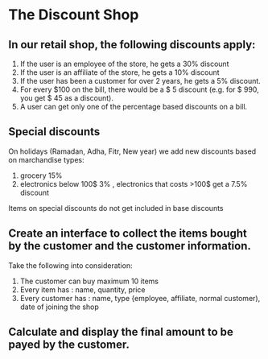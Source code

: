 # The Discount Shop

## In our retail shop, the following discounts apply:
1. If the user is an employee of the store, he gets a 30% discount
2. If the user is an affiliate of the store, he gets a 10% discount
3. If the user has been a customer for over 2 years, he gets a 5% discount.
4. For every $100 on the bill, there would be a $ 5 discount (e.g. for $ 990, you get $ 45 as a discount).
5. A user can get only one of the percentage based discounts on a bill.

## Special discounts 
On holidays (Ramadan, Adha, Fitr, New year) we add new discounts based on marchandise types: 
1. grocery 15%
2. electronics below 100$ 3% , electronics that costs >100$ get a 7.5% discount

Items on special discounts do not get included in base discounts

## Create an interface to collect the items bought by the customer and the customer information.
Take the following into consideration:
1. The customer can buy maximum 10 items 
2. Every item has : name, quantity, price
3. Every customer has : name, type {employee, affiliate, normal customer), date of joining the shop

## Calculate and display the final amount to be payed by the customer.

